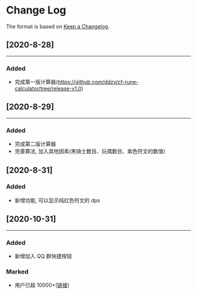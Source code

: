 # Change Log

The format is based on [Keep a Changelog](http://keepachangelog.com/).

## [2020-8-28]

------

### Added

- 完成第一版计算器(https://github.com/ddzy/cf-rune-calculator/tree/release-v1.0)

## [2020-8-29]

------

### Added

- 完成第二版计算器
- 完善算法, 加入其他因素(黑骑士数目、玩偶数目、紫色符文的数值)

## [2020-8-31]

### Added

- 新增功能, 可以显示纯红色符文的 dps

## [2020-10-31]

------

### Added

- 新增加入 QQ 群快捷按钮

### Marked

- 用户已超 10000+([链接](./src/images/mark-1.png))